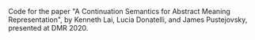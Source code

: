 Code for the paper "A Continuation Semantics for Abstract Meaning Representation", by Kenneth Lai, Lucia Donatelli, and James Pustejovsky, presented at DMR 2020.
